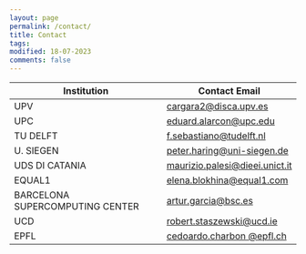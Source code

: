 ```yaml
---
layout: page
permalink: /contact/
title: Contact
tags: 
modified: 18-07-2023
comments: false
---
```

<!---
email: <a href="mailto:soumyabrata.dev@adaptcentre.ie">soumyabrata.dev@adaptcentre.ie</a>  
phone: + 353 1896 1797   
address: ADAPT Centre, Room G31, O'Reilly Building, Dublin 2 (see <a href="https://www.google.ie/maps/place/53°20'36.7%22N+6°15'03.4%22W/@53.3435311,-6.2531254,17z/am=t/data=!3m1!4b1!4m5!3m4!1s0x0:0x0!8m2!3d53.3435311!4d-6.2509314?hl=en">Google Maps</a>)  
Trinity College Dublin, Ireland  
affiliation: IEEE (S'09-M'17)  
-->

|  Institution     |             Contact Email                                             |
|------------------|-----------------------------------------------------------------------|
| UPV              | <a href="mailto:cargara2@disca.upv.es">cargara2@disca.upv.es </a>     |
| UPC              | <a href="mailto:eduard.alarcon@upc.edu">eduard.alarcon@upc.edu </a>     |
| TU DELFT         | <a href="mailto:f.sebastiano@tudelft.nl">f.sebastiano@tudelft.nl </a>     |
| U. SIEGEN        | <a href="peter.haring@uni-siegen.de">peter.haring@uni-siegen.de </a>     |
| UDS DI CATANIA   | <a href="mailto:maurizio.palesi@dieei.unict.it">maurizio.palesi@dieei.unict.it </a>     |
| EQUAL1           | <a href="mailto:elena.blokhina@equal1.com">elena.blokhina@equal1.com </a>     |
| BARCELONA SUPERCOMPUTING CENTER          |   <a href="mailto:artur.garcia@bsc.es">artur.garcia@bsc.es </a>|
| UCD              | <a href="mailto:robert.staszewski@ucd.ie">robert.staszewski@ucd.ie </a>     |
|  EPFL            | <a href="mailto:edoardo.charbon @epfl.ch">cedoardo.charbon @epfl.ch </a>     |



<!---
Communication Research I  
S2.1 B4-03/04  
50 Nanyang Avenue  
Electrical and Electronic Engineering  
Nanyang Technological University  
Singapore-639798  

email: soumyabr001[at]e[dot]ntu[dot]edu[dot]sg  

phone: +65 6790 6527 
 
| office hours     |<del>Monday, 4pm to 5pm, at Exchange-4 room, 7th floor, Teaching building 4</del> Online till this pandemic is over! 
| curriculum vitae | [<a href="https://soumyabrata.github.io/files/CV.pdf">pdf</a>]        |
| academic job     | I am no longer in the academic job market. <a href="https://soumyabrata.github.io/application/">*This page*</a>, however, provides details on several aspects of my application. You may find it useful.                                                                             |
| affiliation      | <img src="{{ site.baseurl }}/images/adapt-logo.png" width="140">      |
-->
